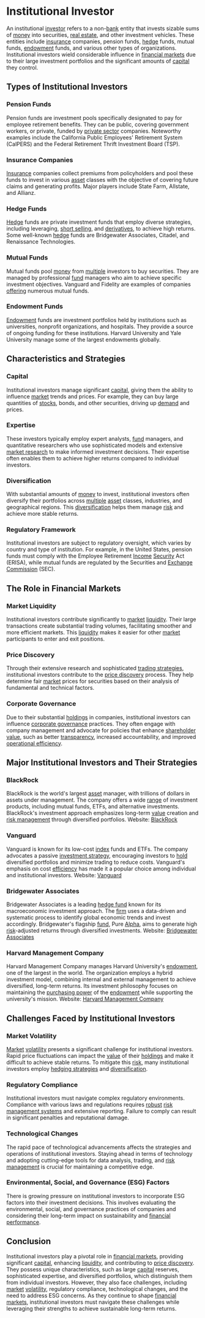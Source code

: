 # Institutional Investor

An institutional [investor](../i/investor.md) refers to a non-[bank](../b/bank.md) entity that invests sizable sums of [money](../m/money.md) into securities, [real estate](../r/real_estate.md), and other investment vehicles. These entities include [insurance](../i/insurance.md) companies, pension funds, [hedge](../h/hedge.md) funds, mutual funds, [endowment](../e/endowment.md) funds, and various other types of organizations. Institutional investors wield considerable influence in [financial markets](../f/financial_market.md) due to their large investment portfolios and the significant amounts of [capital](../c/capital.md) they control.

## Types of Institutional Investors

### Pension Funds
Pension funds are investment pools specifically designated to pay for employee retirement benefits. They can be public, covering government workers, or private, funded by [private sector](../p/private_sector.md) companies. Noteworthy examples include the California Public Employees' Retirement System (CalPERS) and the Federal Retirement Thrift Investment Board (TSP).

### Insurance Companies
[Insurance](../i/insurance.md) companies collect premiums from policyholders and pool these funds to invest in various [asset](../a/asset.md) classes with the objective of covering future claims and generating profits. Major players include State Farm, Allstate, and Allianz.

### Hedge Funds
[Hedge](../h/hedge.md) funds are private investment funds that employ diverse strategies, including leveraging, [short selling](../s/short_selling.md), and [derivatives](../d/derivatives.md), to achieve high returns. Some well-known [hedge](../h/hedge.md) funds are Bridgewater Associates, Citadel, and Renaissance Technologies.

### Mutual Funds
Mutual funds pool [money](../m/money.md) from [multiple](../m/multiple.md) investors to buy securities. They are managed by professional [fund](../f/fund.md) managers who aim to achieve specific investment objectives. Vanguard and Fidelity are examples of companies [offering](../o/offering.md) numerous mutual funds.

### Endowment Funds
[Endowment](../e/endowment.md) funds are investment portfolios held by institutions such as universities, nonprofit organizations, and hospitals. They provide a source of ongoing funding for these institutions. Harvard University and Yale University manage some of the largest endowments globally.

## Characteristics and Strategies

### Capital
Institutional investors manage significant [capital](../c/capital.md), giving them the ability to influence [market](../m/market.md) trends and prices. For example, they can buy large quantities of [stocks](../s/stock.md), bonds, and other securities, driving up [demand](../d/demand.md) and prices.

### Expertise
These investors typically employ expert analysts, [fund](../f/fund.md) managers, and quantitative researchers who use sophisticated models and extensive [market research](../m/market_research.md) to make informed investment decisions. Their expertise often enables them to achieve higher returns compared to individual investors.

### Diversification
With substantial amounts of [money](../m/money.md) to invest, institutional investors often diversify their portfolios across [multiple](../m/multiple.md) [asset](../a/asset.md) classes, industries, and geographical regions. This [diversification](../d/diversification.md) helps them manage [risk](../r/risk.md) and achieve more stable returns.

### Regulatory Framework
Institutional investors are subject to regulatory oversight, which varies by country and type of institution. For example, in the United States, pension funds must comply with the Employee Retirement [Income](../i/income.md) [Security](../s/security.md) Act (ERISA), while mutual funds are regulated by the Securities and [Exchange](../e/exchange.md) [Commission](../c/commission.md) (SEC).

## The Role in Financial Markets

### Market Liquidity
Institutional investors contribute significantly to [market](../m/market.md) [liquidity](../l/liquidity.md). Their large transactions create substantial trading volumes, facilitating smoother and more efficient markets. This [liquidity](../l/liquidity.md) makes it easier for other [market](../m/market.md) participants to enter and exit positions.

### Price Discovery
Through their extensive research and sophisticated [trading strategies](../t/trading_strategies.md), institutional investors contribute to the [price discovery](../p/price_discovery.md) process. They help determine fair [market](../m/market.md) prices for securities based on their analysis of fundamental and technical factors.

### Corporate Governance
Due to their substantial [holdings](../h/holdings.md) in companies, institutional investors can influence [corporate governance](../c/corporate_governance.md) practices. They often engage with company management and advocate for policies that enhance [shareholder value](../s/shareholder_value.md), such as better [transparency](../t/transparency.md), increased accountability, and improved [operational efficiency](../o/operational_efficiency_in_trading.md).

## Major Institutional Investors and Their Strategies

### BlackRock
BlackRock is the world's largest [asset](../a/asset.md) manager, with trillions of dollars in assets under management. The company offers a wide [range](../r/range.md) of investment products, including mutual funds, ETFs, and alternative investments. BlackRock's investment approach emphasizes long-term [value](../v/value.md) creation and [risk management](../r/risk_management.md) through diversified portfolios.
Website: [BlackRock](https://www.blackrock.com)

### Vanguard
Vanguard is known for its low-cost [index](../i/index_instrument.md) funds and ETFs. The company advocates a passive [investment strategy](../i/investment_strategy.md), encouraging investors to [hold](../h/hold.md) diversified portfolios and minimize trading to reduce costs. Vanguard's emphasis on cost [efficiency](../e/efficiency.md) has made it a popular choice among individual and institutional investors.
Website: [Vanguard](https://www.vanguard.com)

### Bridgewater Associates
Bridgewater Associates is a leading [hedge fund](../h/hedge_fund.md) known for its macroeconomic investment approach. The [firm](../f/firm.md) uses a data-driven and systematic process to identify global economic trends and invest accordingly. Bridgewater's flagship [fund](../f/fund.md), Pure [Alpha](../a/alpha.md), aims to generate high [risk](../r/risk.md)-adjusted returns through diversified investments.
Website: [Bridgewater Associates](https://www.bridgewater.com)

### Harvard Management Company
Harvard Management Company manages Harvard University's [endowment](../e/endowment.md), one of the largest in the world. The organization employs a hybrid investment model, combining internal and external management to achieve diversified, long-term returns. Its investment philosophy focuses on maintaining the [purchasing power](../p/purchasing_power.md) of the [endowment](../e/endowment.md) while supporting the university's mission.
Website: [Harvard Management Company](https://www.hmc.harvard.edu)

## Challenges Faced by Institutional Investors

### Market Volatility
[Market](../m/market.md) [volatility](../v/volatility.md) presents a significant challenge for institutional investors. Rapid price fluctuations can impact the [value](../v/value.md) of their [holdings](../h/holdings.md) and make it difficult to achieve stable returns. To mitigate this [risk](../r/risk.md), many institutional investors employ [hedging strategies](../h/hedging_strategies.md) and [diversification](../d/diversification.md).

### Regulatory Compliance
Institutional investors must navigate complex regulatory environments. Compliance with various laws and regulations requires [robust](../r/robust.md) [risk management systems](../r/risk_management_systems.md) and extensive reporting. Failure to comply can result in significant penalties and reputational damage.

### Technological Changes
The rapid pace of technological advancements affects the strategies and operations of institutional investors. Staying ahead in terms of technology and adopting cutting-edge tools for data analysis, trading, and [risk management](../r/risk_management.md) is crucial for maintaining a competitive edge.

### Environmental, Social, and Governance (ESG) Factors
There is growing pressure on institutional investors to incorporate ESG factors into their investment decisions. This involves evaluating the environmental, social, and governance practices of companies and considering their long-term impact on sustainability and [financial performance](../f/financial_performance.md).

## Conclusion
Institutional investors play a pivotal role in [financial markets](../f/financial_market.md), providing significant [capital](../c/capital.md), enhancing [liquidity](../l/liquidity.md), and contributing to [price discovery](../p/price_discovery.md). They possess unique characteristics, such as large [capital](../c/capital.md) reserves, sophisticated expertise, and diversified portfolios, which distinguish them from individual investors. However, they also face challenges, including [market](../m/market.md) [volatility](../v/volatility.md), regulatory compliance, technological changes, and the need to address ESG concerns. As they continue to shape [financial markets](../f/financial_market.md), institutional investors must navigate these challenges while leveraging their strengths to achieve sustainable long-term returns.